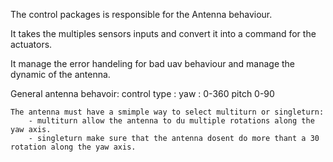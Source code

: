 The control packages is responsible for the Antenna behaviour.

It takes the multiples sensors inputs and convert it into a command for the actuators.

It manage the error handeling for bad uav behaviour and manage the dynamic of the antenna.

General antenna behavoir:
    control type :
            yaw : 0-360
            pitch 0-90

    The antenna must have a smimple way to select multiturn or singleturn:
        - multiturn allow the antenna to du multiple rotations along the yaw axis.
        - singleturn make sure that the antenna dosent do more thant a 30 rotation along the yaw axis.

